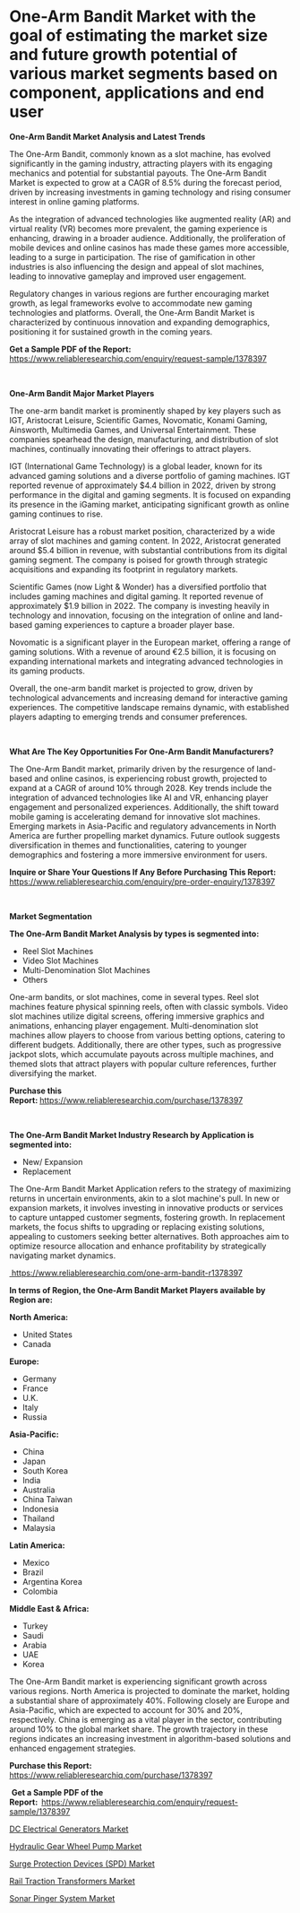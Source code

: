 <p><h1>One-Arm Bandit Market with the goal of estimating the market size and future growth potential of various market segments based on component, applications and end user</h1></p><p><strong>One-Arm Bandit Market Analysis and Latest Trends</strong></p>
<p><p>The One-Arm Bandit, commonly known as a slot machine, has evolved significantly in the gaming industry, attracting players with its engaging mechanics and potential for substantial payouts. The One-Arm Bandit Market is expected to grow at a CAGR of 8.5% during the forecast period, driven by increasing investments in gaming technology and rising consumer interest in online gaming platforms. </p><p>As the integration of advanced technologies like augmented reality (AR) and virtual reality (VR) becomes more prevalent, the gaming experience is enhancing, drawing in a broader audience. Additionally, the proliferation of mobile devices and online casinos has made these games more accessible, leading to a surge in participation. The rise of gamification in other industries is also influencing the design and appeal of slot machines, leading to innovative gameplay and improved user engagement. </p><p>Regulatory changes in various regions are further encouraging market growth, as legal frameworks evolve to accommodate new gaming technologies and platforms. Overall, the One-Arm Bandit Market is characterized by continuous innovation and expanding demographics, positioning it for sustained growth in the coming years.</p></p>
<p><strong>Get a Sample PDF of the Report:&nbsp;</strong> <a href="https://www.reliableresearchiq.com/enquiry/request-sample/1378397?utm_campaign=1137&utm_medium=2&utm_source=Github&utm_content=ia&utm_term=24022025&utm_id=one-arm-bandit">https://www.reliableresearchiq.com/enquiry/request-sample/1378397</a></p>
<p>&nbsp;</p>
<p><strong>One-Arm Bandit Major Market Players</strong></p>
<p><p>The one-arm bandit market is prominently shaped by key players such as IGT, Aristocrat Leisure, Scientific Games, Novomatic, Konami Gaming, Ainsworth, Multimedia Games, and Universal Entertainment. These companies spearhead the design, manufacturing, and distribution of slot machines, continually innovating their offerings to attract players.</p><p>IGT (International Game Technology) is a global leader, known for its advanced gaming solutions and a diverse portfolio of gaming machines. IGT reported revenue of approximately $4.4 billion in 2022, driven by strong performance in the digital and gaming segments. It is focused on expanding its presence in the iGaming market, anticipating significant growth as online gaming continues to rise.</p><p>Aristocrat Leisure has a robust market position, characterized by a wide array of slot machines and gaming content. In 2022, Aristocrat generated around $5.4 billion in revenue, with substantial contributions from its digital gaming segment. The company is poised for growth through strategic acquisitions and expanding its footprint in regulatory markets.</p><p>Scientific Games (now Light & Wonder) has a diversified portfolio that includes gaming machines and digital gaming. It reported revenue of approximately $1.9 billion in 2022. The company is investing heavily in technology and innovation, focusing on the integration of online and land-based gaming experiences to capture a broader player base.</p><p>Novomatic is a significant player in the European market, offering a range of gaming solutions. With a revenue of around €2.5 billion, it is focusing on expanding international markets and integrating advanced technologies in its gaming products.</p><p>Overall, the one-arm bandit market is projected to grow, driven by technological advancements and increasing demand for interactive gaming experiences. The competitive landscape remains dynamic, with established players adapting to emerging trends and consumer preferences.</p></p>
<p>&nbsp;</p>
<p><strong>What Are The Key Opportunities For One-Arm Bandit Manufacturers?</strong></p>
<p><p>The One-Arm Bandit market, primarily driven by the resurgence of land-based and online casinos, is experiencing robust growth, projected to expand at a CAGR of around 10% through 2028. Key trends include the integration of advanced technologies like AI and VR, enhancing player engagement and personalized experiences. Additionally, the shift toward mobile gaming is accelerating demand for innovative slot machines. Emerging markets in Asia-Pacific and regulatory advancements in North America are further propelling market dynamics. Future outlook suggests diversification in themes and functionalities, catering to younger demographics and fostering a more immersive environment for users.</p></p>
<p><strong>Inquire or Share Your Questions If Any Before Purchasing This Report:</strong> <a href="https://www.reliableresearchiq.com/enquiry/pre-order-enquiry/1378397?utm_campaign=1137&utm_medium=2&utm_source=Github&utm_content=ia&utm_term=24022025&utm_id=one-arm-bandit">https://www.reliableresearchiq.com/enquiry/pre-order-enquiry/1378397</a></p>
<p>&nbsp;</p>
<p><strong>Market Segmentation</strong></p>
<p><strong>The One-Arm Bandit Market Analysis by types is segmented into:</strong></p>
<p><ul><li>Reel Slot Machines</li><li>Video Slot Machines</li><li>Multi-Denomination Slot Machines</li><li>Others</li></ul></p>
<p><p>One-arm bandits, or slot machines, come in several types. Reel slot machines feature physical spinning reels, often with classic symbols. Video slot machines utilize digital screens, offering immersive graphics and animations, enhancing player engagement. Multi-denomination slot machines allow players to choose from various betting options, catering to different budgets. Additionally, there are other types, such as progressive jackpot slots, which accumulate payouts across multiple machines, and themed slots that attract players with popular culture references, further diversifying the market.</p></p>
<p><strong>Purchase this Report:&nbsp;</strong><a href="https://www.reliableresearchiq.com/purchase/1378397?utm_campaign=1137&utm_medium=2&utm_source=Github&utm_content=ia&utm_term=24022025&utm_id=one-arm-bandit">https://www.reliableresearchiq.com/purchase/1378397</a></p>
<p>&nbsp;</p>
<p><strong>The One-Arm Bandit Market Industry Research by Application is segmented into:</strong></p>
<p><ul><li>New/ Expansion</li><li>Replacement</li></ul></p>
<p><p>The One-Arm Bandit Market Application refers to the strategy of maximizing returns in uncertain environments, akin to a slot machine's pull. In new or expansion markets, it involves investing in innovative products or services to capture untapped customer segments, fostering growth. In replacement markets, the focus shifts to upgrading or replacing existing solutions, appealing to customers seeking better alternatives. Both approaches aim to optimize resource allocation and enhance profitability by strategically navigating market dynamics.</p></p>
<p><a href="https://www.reliableresearchiq.com/one-arm-bandit-r1378397?utm_campaign=1137&utm_medium=2&utm_source=Github&utm_content=ia&utm_term=24022025&utm_id=one-arm-bandit">&nbsp;https://www.reliableresearchiq.com/one-arm-bandit-r1378397</a></p>
<p><strong>In terms of Region, the One-Arm Bandit Market Players available by Region are:</strong></p>
<p>
    <p> <strong> North America: </strong>
        <ul>
            <li>United States</li>
            <li>Canada</li>
        </ul>
        </p> 
    <p> <strong> Europe: </strong>
        <ul>
            <li>Germany</li>
            <li>France</li>
            <li>U.K.</li>
            <li>Italy</li>
            <li>Russia</li>
        </ul>
        </p> 
    <p> <strong> Asia-Pacific: </strong>
        <ul>
            <li>China</li>
            <li>Japan</li>
            <li>South Korea</li>
            <li>India</li>
            <li>Australia</li>
            <li>China Taiwan</li>
            <li>Indonesia</li>
            <li>Thailand</li>
            <li>Malaysia</li>
        </ul>
        </p> 
    <p> <strong> Latin America: </strong>
        <ul>
            <li>Mexico</li>
            <li>Brazil</li>
            <li>Argentina Korea</li>
            <li>Colombia</li>
        </ul>
        </p> 
    <p> <strong> Middle East & Africa: </strong>
        <ul>
            <li>Turkey</li>
            <li>Saudi</li>
            <li>Arabia</li>
            <li>UAE</li>
            <li>Korea</li>
        </ul>
    </p>
    </p>
<p><p>The One-Arm Bandit market is experiencing significant growth across various regions. North America is projected to dominate the market, holding a substantial share of approximately 40%. Following closely are Europe and Asia-Pacific, which are expected to account for 30% and 20%, respectively. China is emerging as a vital player in the sector, contributing around 10% to the global market share. The growth trajectory in these regions indicates an increasing investment in algorithm-based solutions and enhanced engagement strategies.</p></p>
<p><strong>Purchase this Report: </strong><a href="https://www.reliableresearchiq.com/purchase/1378397?utm_campaign=1137&utm_medium=2&utm_source=Github&utm_content=ia&utm_term=24022025&utm_id=one-arm-bandit">https://www.reliableresearchiq.com/purchase/1378397</a></p>
<p>&nbsp;<strong>Get a Sample PDF of the Report:&nbsp;&nbsp;</strong><a href="https://www.reliableresearchiq.com/enquiry/request-sample/1378397?utm_campaign=1137&utm_medium=2&utm_source=Github&utm_content=ia&utm_term=24022025&utm_id=one-arm-bandit">https://www.reliableresearchiq.com/enquiry/request-sample/1378397</a></p>
<p><strong></strong></p>
<p><p><a href="https://github.com/karydacamu/Market-Research-Report-List-1/blob/main/dc-electrical-generators-market.md?utm_campaign=1137&utm_medium=2&utm_source=Github&utm_content=ia&utm_term=24022025&utm_id=one-arm-bandit">DC Electrical Generators Market</a></p><p><a href="https://github.com/leyanyeskayv/Market-Research-Report-List-1/blob/main/hydraulic-gear-wheel-pump-market.md?utm_campaign=1137&utm_medium=2&utm_source=Github&utm_content=ia&utm_term=24022025&utm_id=one-arm-bandit">Hydraulic Gear Wheel Pump Market</a></p><p><a href="https://github.com/mafeasavzal/Market-Research-Report-List-1/blob/main/surge-protection-devices-spd-market.md?utm_campaign=1137&utm_medium=2&utm_source=Github&utm_content=ia&utm_term=24022025&utm_id=one-arm-bandit">Surge Protection Devices (SPD) Market</a></p><p><a href="https://github.com/seemagarbeha/Market-Research-Report-List-1/blob/main/rail-traction-transformers-market.md?utm_campaign=1137&utm_medium=2&utm_source=Github&utm_content=ia&utm_term=24022025&utm_id=one-arm-bandit">Rail Traction Transformers Market</a></p><p><a href="https://github.com/iyachikareva/Market-Research-Report-List-1/blob/main/sonar-pinger-system-market.md?utm_campaign=1137&utm_medium=2&utm_source=Github&utm_content=ia&utm_term=24022025&utm_id=one-arm-bandit">Sonar Pinger System Market</a></p></p>